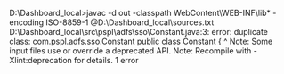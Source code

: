 D:\Dashboard_local>javac -d out -classpath WebContent\WEB-INF\lib\* -encoding ISO-8859-1  @D:\Dashboard_local\sources.txt
D:\Dashboard_local\src\pspl\adfs\sso\Constant.java:3: error: duplicate class: com.pspl.adfs.sso.Constant
public class Constant {
       ^
Note: Some input files use or override a deprecated API.
Note: Recompile with -Xlint:deprecation for details.
1 error
